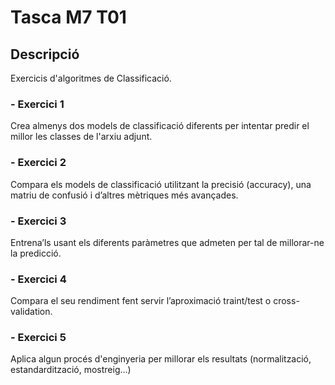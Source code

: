 # Tasca M7 T01

## Descripció
Exercicis d'algoritmes de Classificació.

### - Exercici 1
Crea almenys dos models de classificació diferents per intentar predir el millor les classes de l'arxiu adjunt.



### - Exercici 2
Compara els models de classificació utilitzant la precisió (accuracy), una matriu de confusió i d’altres mètriques més avançades.



### - Exercici 3
Entrena’ls usant els diferents paràmetres que admeten per tal de millorar-ne la predicció.



### - Exercici 4
Compara el seu rendiment fent servir l’aproximació traint/test o cross-validation.



### - Exercici 5
Aplica algun procés d'enginyeria per millorar els resultats (normalització, estandardització, mostreig...)